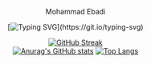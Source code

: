 <div align="center">
<p font-weight="bold">Mohammad Ebadi</p>
  
[![Typing SVG](https://readme-typing-svg.demolab.com?font=Fira+Code&pause=1000&color=000000&width=435&lines=Hi+%F0%9F%91%8B%2C+Welcome+to+My+GitHub+Profile!)](https://git.io/typing-svg)

</div>

<div align="center">
  
[![GitHub Streak](https://streak-stats.demolab.com?user=mohammad-ebadi)](https://git.io/streak-stats)
<br/>
[![Anurag's GitHub stats](https://github-readme-stats.vercel.app/api?username=mohammad-ebadi)](https://github.com/mohammad-ebadi/github-readme-stats)
[![Top Langs](https://github-readme-stats.vercel.app/api/top-langs/?username=mohammad-ebadi)](https://github.com/anuraghazra/github-readme-stats)

</div>




 

